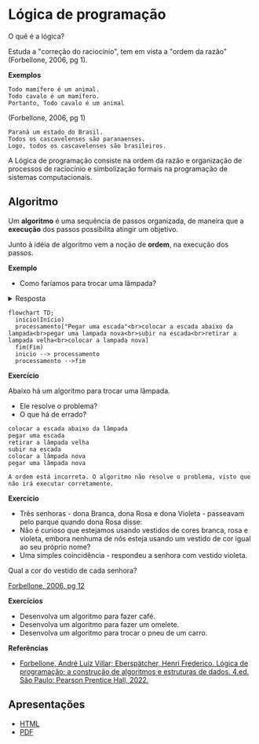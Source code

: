 # Lógica de programação

O quê é a lógica?

Estuda a "correção do raciocínio", tem em vista a "ordem da razão"  
(Forbellone, 2006, pg 1).

**Exemplos**
```
Todo mamífero é um animal.
Todo cavalo é um mamífero.
Portanto, Todo cavalo é um animal
```
(Forbellone, 2006, pg 1)

```
Paraná um estado do Brasil.
Todos os cascavelenses são paranaenses.
Logo, todos os cascavelenses são brasileiros.
```

A Lógica de programação consiste na ordem da razão e organização de processos de raciocínio e simbolização formais na programação de sistemas computacionais.

## Algoritmo
Um **algoritmo** é uma sequência de passos organizada, de maneira que a **execução** dos passos possibilita atingir um objetivo.

Junto à idéia de algoritmo vem a noção de **ordem**, na execução dos passos.

**Exemplo**
- Como faríamos para trocar uma lâmpada?

<details>
  <summary>Resposta</summary>

```bash showLineNumbers
pegar uma escada
colocar a escada abaixo da lâmpada
pegar uma lâmpada nova
subir na escada
retirar a lâmpada velha
colocar a lâmpada nova
```
</details>

```mermaid
flowchart TD;
  inicio(Início)
  processamento["Pegar uma escada"<br>colocar a escada abaixo da lampada<br>pegar uma lampada nova<br>subir na escada<br>retirar a lampada velha<br>colocar a lampada nova]
  fim(Fim)
  inicio --> processamento
  processamento -->fim
```


**Exercício**

Abaixo há um algoritmo para trocar uma lâmpada.
- Ele resolve o problema?
- O que há de errado?

```
colocar a escada abaixo da lâmpada
pegar uma escada
retirar a lâmpada velha
subir na escada
colocar a lâmpada nova
pegar uma lâmpada nova
```

```{dropdown} Resposta
A ordem está incorreta. O algoritmo não resolve o problema, visto que não irá executar corretamente.
```

**Exercício**  
- Três senhoras - dona Branca, dona Rosa e dona Violeta - passeavam pelo parque quando dona Rosa disse:
- Não é curioso que estejamos usando vestidos de cores branca, rosa e violeta, embora nenhuma de nós esteja usando um vestido de cor igual ao seu próprio nome?
- Uma simples coincidência - respondeu a senhora com vestido violeta.

Qual a cor do vestido de cada senhora?  
  
[Forbellone, 2006, pg 12](https://plataforma.bvirtual.com.br/Leitor/Publicacao/323/pdf/)

**Exercícios**

- Desenvolva um algoritmo para fazer café.
- Desenvolva um algoritmo para fazer um omelete.
- Desenvolva um algoritmo para trocar o pneu de um carro.


**Referências**
- [Forbellone, André Luiz Villar; Eberspätcher, Henri Frederico. Lógica de programação: a construção de algoritmos e estruturas de dados. 4.ed. São Paulo: Pearson Prentice Hall, 2022.](https://plataforma.bvirtual.com.br/Leitor/Publicacao/323/pdf/)

## Apresentações
- [HTML](pathname:///slides/Algoritmos/01-Introducao/02-Logica_de_programacao.html)
- [PDF](pathname:///slides/Algoritmos/01-Introducao/02-Logica_de_programacao.pdf)